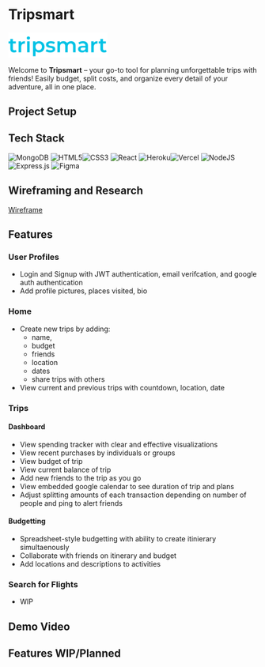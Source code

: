 # Tripsmart 

<img src="./public/icons/icon.svg" width="200px">

Welcome to **Tripsmart** – your go-to tool for planning unforgettable trips with friends! Easily budget, split costs, and organize every detail of your adventure, all in one place.

## Project Setup

## Tech Stack 
![MongoDB](https://img.shields.io/badge/MongoDB-%234ea94b.svg?style=for-the-badge&logo=mongodb&logoColor=white)
![HTML5](https://img.shields.io/badge/html5-%23E34F26.svg?style=for-the-badge&logo=html5&logoColor=white)![CSS3](https://img.shields.io/badge/css3-%231572B6.svg?style=for-the-badge&logo=css3&logoColor=white)
![React](https://img.shields.io/badge/react-%2320232a.svg?style=for-the-badge&logo=react&logoColor=%2361DAFB)
![Heroku](https://img.shields.io/badge/heroku-%23430098.svg?style=for-the-badge&logo=heroku&logoColor=white)![Vercel](https://img.shields.io/badge/vercel-%23000000.svg?style=for-the-badge&logo=vercel&logoColor=white)
![NodeJS](https://img.shields.io/badge/node.js-6DA55F?style=for-the-badge&logo=node.js&logoColor=white)
![Express.js](https://img.shields.io/badge/express.js-%23404d59.svg?style=for-the-badge&logo=express&logoColor=%2361DAFB)
![Figma](https://img.shields.io/badge/figma-%23F24E1E.svg?style=for-the-badge&logo=figma&logoColor=white)

## Wireframing and Research
[Wireframe](https://www.figma.com/design/ZitjhKkaVgLTaw79p38snp/Project-Wireframing?node-id=0-1&t=9d6zKYfyklv62EOh-1)

## Features

### User Profiles
- Login and Signup with JWT authentication, email verifcation, and google auth authentication
- Add profile pictures, places visited, bio

### Home
- Create new trips by adding:
	- name,
	- budget
	- friends
	- location
	- dates
	- share trips with others
- View current and previous trips with countdown, location, date
### Trips
#### Dashboard
- View spending tracker with clear and effective visualizations
- View recent purchases by individuals or groups
- View budget of trip 
- View current balance of trip
- Add new friends to the trip as you go
- View embedded google calendar to see duration of trip and plans
- Adjust splitting amounts of each transaction depending on number of people and ping to alert friends

#### Budgetting
- Spreadsheet-style budgetting with ability to create itinierary simultaenously
- Collaborate with friends on itinerary and budget
- Add locations and descriptions to activities

### Search for Flights
- WIP

## Demo Video

## Features WIP/Planned
